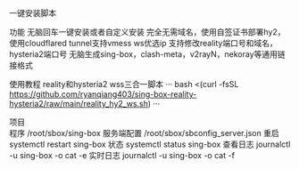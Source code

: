 一键安装脚本

功能
无脑回车一键安装或者自定义安装
完全无需域名，使用自签证书部署hy2，使用cloudflared tunnel支持vmess ws优选ip
支持修改reality端口号和域名，hysteria2端口号
无脑生成sing-box，clash-meta，v2rayN，nekoray等通用链接格式

使用教程
reality和hysteria2 wss三合一脚本
···
bash <(curl -fsSL https://github.com/ryanqiang403/sing-box-reality-hysteria2/raw/main/reality_hy2_ws.sh)
···

项目	
程序	/root/sbox/sing-box
服务端配置	/root/sbox/sbconfig_server.json
重启	systemctl restart sing-box
状态	systemctl status sing-box
查看日志	journalctl -u sing-box -o cat -e
实时日志	journalctl -u sing-box -o cat -f
